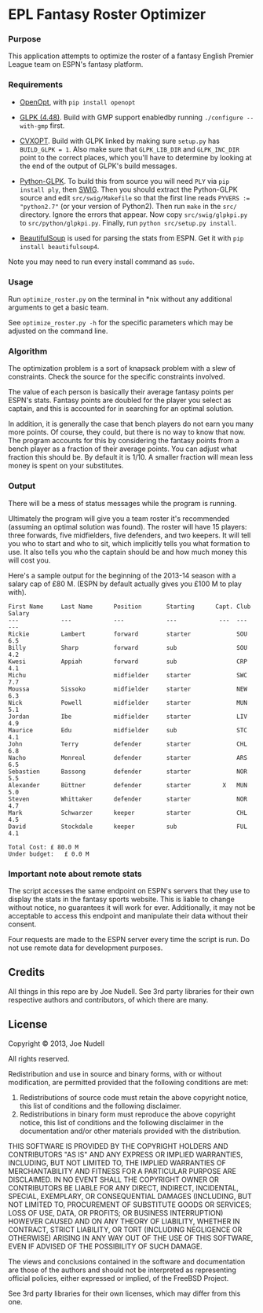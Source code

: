 EPL Fantasy Roster Optimizer
===

### Purpose

This application attempts to optimize the roster of a fantasy English Premier League team on ESPN's fantasy platform.

### Requirements
* [OpenOpt](http://openopt.org/), with `pip install openopt`

* [GLPK \(4.48\)](http://www.gnu.org/software/glpk/). Build with GMP support enabledby running `./configure --with-gmp` first.

* [CVXOPT](http://cvxopt.org/). Build with GLPK linked by making sure `setup.py` has `BUILD_GLPK = 1`. Also make sure that `GLPK_LIB_DIR` and `GLPK_INC_DIR` point to the correct places, which you'll have to determine by looking at the end of the output of GLPK's build messages.

* [Python-GLPK](http://www.dcc.fc.up.pt/~jpp/code/python-glpk/). To build this from source you will need `PLY` via `pip install ply`, then [SWIG](http://www.swig.org/download.html). Then you should extract the Python-GLPK source and edit `src/swig/Makefile` so that the first line reads `PYVERS := "python2.7"` (or your version of Python2). Then run `make` in the `src/` directory. Ignore the errors that appear. Now copy `src/swig/glpkpi.py` to `src/python/glpkpi.py`. Finally, run `python src/setup.py install`.

* [BeautifulSoup](http://www.crummy.com/software/BeautifulSoup/bs4/doc/) is used for parsing the stats from ESPN. Get it with `pip install beautifulsoup4`.

Note you may need to run every install command as `sudo`.

### Usage

Run `optimize_roster.py` on the terminal in \*nix without any additional arguments to get a basic team.

See `optimize_roster.py -h` for the specific parameters which may be adjusted on the command line.

### Algorithm

The optimization problem is a sort of knapsack problem with a slew of constraints. Check the source for the specific constraints involved.

The value of each person is basically their average fantasy points per ESPN's stats. Fantasy points are doubled for the player you select as captain, and this is accounted for in searching for an optimal solution.

In addition, it is generally the case that bench players do not earn you many more points. Of course, they could, but there is no way to know that now. The program accounts for this by considering the fantasy points from a bench player as a fraction of their average points. You can adjust what fraction this should be. By default it is 1/10. A smaller fraction will mean less money is spent on your substitutes.

### Output

There will be a mess of status messages while the program is running.

Ultimately the program will give you a team roster it's recommended (assuming an optimal solution was found). The roster will have 15 players: three forwards, five midfielders, five defenders, and two keepers. It will tell you who to start and who to sit, which implicitly tells you what formation to use. It also tells you who the captain should be and how much money this will cost you.

Here's a sample output for the beginning of the 2013-14 season with a salary cap of £80 M. (ESPN by default actually gives you £100 M to play with).

    First Name     Last Name      Position       Starting      Capt. Club Salary 
    ---            ---            ---            ---            ---  ---  ---    
    Rickie         Lambert        forward        starter             SOU  6.5    
    Billy          Sharp          forward        sub                 SOU  4.2    
    Kwesi          Appiah         forward        sub                 CRP  4.1    
    Michu                         midfielder     starter             SWC  7.7    
    Moussa         Sissoko        midfielder     starter             NEW  6.3    
    Nick           Powell         midfielder     starter             MUN  5.1    
    Jordan         Ibe            midfielder     starter             LIV  4.9    
    Maurice        Edu            midfielder     sub                 STC  4.1    
    John           Terry          defender       starter             CHL  6.8    
    Nacho          Monreal        defender       starter             ARS  6.5    
    Sebastien      Bassong        defender       starter             NOR  5.5    
    Alexander      Büttner        defender       starter         X   MUN  5.0    
    Steven         Whittaker      defender       starter             NOR  4.7    
    Mark           Schwarzer      keeper         starter             CHL  4.5    
    David          Stockdale      keeper         sub                 FUL  4.1    

    Total Cost: £ 80.0 M
    Under budget:   £ 0.0 M



### Important note about remote stats

The script accesses the same endpoint on ESPN's servers that they use to display the stats in the fantasy sports website. This is liable to change without notice, no guarantees it will work for ever. Additionally, it may not be acceptable to access this endpoint and manipulate their data without their consent.

Four requests are made to the ESPN server every time the script is run. Do not use remote data for development purposes.

## Credits
All things in this repo are by Joe Nudell. See 3rd party libraries for their own respective authors and contributors, of which there are many.

## License
Copyright &copy; 2013, Joe Nudell

All rights reserved.

Redistribution and use in source and binary forms, with or without
modification, are permitted provided that the following conditions are met: 

1. Redistributions of source code must retain the above copyright notice, this
   list of conditions and the following disclaimer. 
2. Redistributions in binary form must reproduce the above copyright notice,
   this list of conditions and the following disclaimer in the documentation
   and/or other materials provided with the distribution. 

THIS SOFTWARE IS PROVIDED BY THE COPYRIGHT HOLDERS AND CONTRIBUTORS "AS IS" AND
ANY EXPRESS OR IMPLIED WARRANTIES, INCLUDING, BUT NOT LIMITED TO, THE IMPLIED
WARRANTIES OF MERCHANTABILITY AND FITNESS FOR A PARTICULAR PURPOSE ARE
DISCLAIMED. IN NO EVENT SHALL THE COPYRIGHT OWNER OR CONTRIBUTORS BE LIABLE FOR
ANY DIRECT, INDIRECT, INCIDENTAL, SPECIAL, EXEMPLARY, OR CONSEQUENTIAL DAMAGES
(INCLUDING, BUT NOT LIMITED TO, PROCUREMENT OF SUBSTITUTE GOODS OR SERVICES;
LOSS OF USE, DATA, OR PROFITS; OR BUSINESS INTERRUPTION) HOWEVER CAUSED AND
ON ANY THEORY OF LIABILITY, WHETHER IN CONTRACT, STRICT LIABILITY, OR TORT
(INCLUDING NEGLIGENCE OR OTHERWISE) ARISING IN ANY WAY OUT OF THE USE OF THIS
SOFTWARE, EVEN IF ADVISED OF THE POSSIBILITY OF SUCH DAMAGE.

The views and conclusions contained in the software and documentation are those
of the authors and should not be interpreted as representing official policies, 
either expressed or implied, of the FreeBSD Project.

See 3rd party libraries for their own licenses, which may differ from this one.
